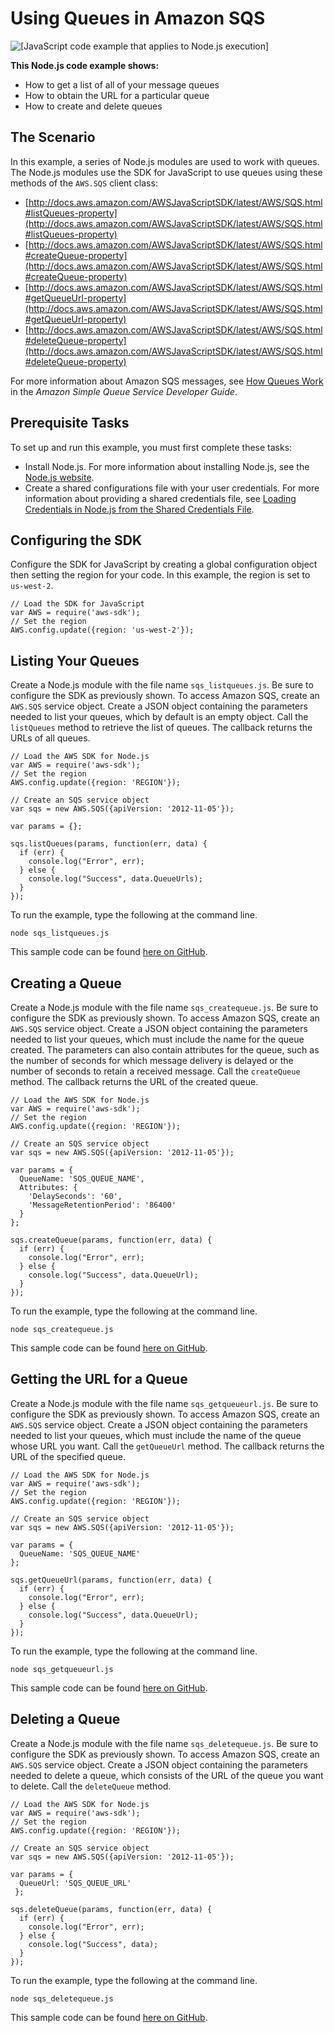 # Using Queues in Amazon SQS<a name="sqs-examples-using-queues"></a>

![\[JavaScript code example that applies to Node.js execution\]](http://docs.aws.amazon.com/sdk-for-javascript/v2/developer-guide/images/nodeicon.png)

**This Node\.js code example shows:**
+ How to get a list of all of your message queues
+ How to obtain the URL for a particular queue
+ How to create and delete queues

## The Scenario<a name="sqs-examples-using-queues-scenario"></a>

In this example, a series of Node\.js modules are used to work with queues\. The Node\.js modules use the SDK for JavaScript to use queues using these methods of the `AWS.SQS` client class:
+ [http://docs.aws.amazon.com/AWSJavaScriptSDK/latest/AWS/SQS.html#listQueues-property](http://docs.aws.amazon.com/AWSJavaScriptSDK/latest/AWS/SQS.html#listQueues-property)
+ [http://docs.aws.amazon.com/AWSJavaScriptSDK/latest/AWS/SQS.html#createQueue-property](http://docs.aws.amazon.com/AWSJavaScriptSDK/latest/AWS/SQS.html#createQueue-property)
+ [http://docs.aws.amazon.com/AWSJavaScriptSDK/latest/AWS/SQS.html#getQueueUrl-property](http://docs.aws.amazon.com/AWSJavaScriptSDK/latest/AWS/SQS.html#getQueueUrl-property)
+ [http://docs.aws.amazon.com/AWSJavaScriptSDK/latest/AWS/SQS.html#deleteQueue-property](http://docs.aws.amazon.com/AWSJavaScriptSDK/latest/AWS/SQS.html#deleteQueue-property)

For more information about Amazon SQS messages, see [How Queues Work](http://docs.aws.amazon.com/AWSSimpleQueueService/latest/SQSDeveloperGuide/sqs-how-it-works.html) in the *Amazon Simple Queue Service Developer Guide*\.

## Prerequisite Tasks<a name="sqs-examples-using-queues-prerequisites"></a>

To set up and run this example, you must first complete these tasks:
+ Install Node\.js\. For more information about installing Node\.js, see the [Node\.js website](https://nodejs.org)\.
+ Create a shared configurations file with your user credentials\. For more information about providing a shared credentials file, see [Loading Credentials in Node\.js from the Shared Credentials File](loading-node-credentials-shared.md)\.

## Configuring the SDK<a name="sqs-examples-using-queues-configure-sdk"></a>

Configure the SDK for JavaScript by creating a global configuration object then setting the region for your code\. In this example, the region is set to `us-west-2`\.

```
// Load the SDK for JavaScript
var AWS = require('aws-sdk');
// Set the region 
AWS.config.update({region: 'us-west-2'});
```

## Listing Your Queues<a name="sqs-examples-using-queues-listing-queues"></a>

Create a Node\.js module with the file name `sqs_listqueues.js`\. Be sure to configure the SDK as previously shown\. To access Amazon SQS, create an `AWS.SQS` service object\. Create a JSON object containing the parameters needed to list your queues, which by default is an empty object\. Call the `listQueues` method to retrieve the list of queues\. The callback returns the URLs of all queues\.

```
// Load the AWS SDK for Node.js
var AWS = require('aws-sdk');
// Set the region 
AWS.config.update({region: 'REGION'});

// Create an SQS service object
var sqs = new AWS.SQS({apiVersion: '2012-11-05'});

var params = {};

sqs.listQueues(params, function(err, data) {
  if (err) {
    console.log("Error", err);
  } else {
    console.log("Success", data.QueueUrls);
  }
});
```

To run the example, type the following at the command line\.

```
node sqs_listqueues.js
```

This sample code can be found [here on GitHub](https://github.com/awsdocs/aws-doc-sdk-examples/blob/master/javascript/example_code/sqs/sqs_listqueues.js)\.

## Creating a Queue<a name="sqs-examples-using-queues-create-queue"></a>

Create a Node\.js module with the file name `sqs_createqueue.js`\. Be sure to configure the SDK as previously shown\. To access Amazon SQS, create an `AWS.SQS` service object\. Create a JSON object containing the parameters needed to list your queues, which must include the name for the queue created\. The parameters can also contain attributes for the queue, such as the number of seconds for which message delivery is delayed or the number of seconds to retain a received message\. Call the `createQueue` method\. The callback returns the URL of the created queue\.

```
// Load the AWS SDK for Node.js
var AWS = require('aws-sdk');
// Set the region 
AWS.config.update({region: 'REGION'});

// Create an SQS service object
var sqs = new AWS.SQS({apiVersion: '2012-11-05'});

var params = {
  QueueName: 'SQS_QUEUE_NAME',
  Attributes: {
    'DelaySeconds': '60',
    'MessageRetentionPeriod': '86400'
  }
};

sqs.createQueue(params, function(err, data) {
  if (err) {
    console.log("Error", err);
  } else {
    console.log("Success", data.QueueUrl);
  }
});
```

To run the example, type the following at the command line\.

```
node sqs_createqueue.js
```

This sample code can be found [here on GitHub](https://github.com/awsdocs/aws-doc-sdk-examples/blob/master/javascript/example_code/sqs/sqs_createqueue.js)\.

## Getting the URL for a Queue<a name="sqs-examples-using-queues-get-queue-url"></a>

Create a Node\.js module with the file name `sqs_getqueueurl.js`\. Be sure to configure the SDK as previously shown\. To access Amazon SQS, create an `AWS.SQS` service object\. Create a JSON object containing the parameters needed to list your queues, which must include the name of the queue whose URL you want\. Call the `getQueueUrl` method\. The callback returns the URL of the specified queue\.

```
// Load the AWS SDK for Node.js
var AWS = require('aws-sdk');
// Set the region 
AWS.config.update({region: 'REGION'});

// Create an SQS service object
var sqs = new AWS.SQS({apiVersion: '2012-11-05'});

var params = {
  QueueName: 'SQS_QUEUE_NAME'
};

sqs.getQueueUrl(params, function(err, data) {
  if (err) {
    console.log("Error", err);
  } else {
    console.log("Success", data.QueueUrl);
  }
});
```

To run the example, type the following at the command line\.

```
node sqs_getqueueurl.js
```

This sample code can be found [here on GitHub](https://github.com/awsdocs/aws-doc-sdk-examples/blob/master/javascript/example_code/sqs/sqs_getqueueurl.js)\.

## Deleting a Queue<a name="sqs-examples-using-queues-delete-queue"></a>

Create a Node\.js module with the file name `sqs_deletequeue.js`\. Be sure to configure the SDK as previously shown\. To access Amazon SQS, create an `AWS.SQS` service object\. Create a JSON object containing the parameters needed to delete a queue, which consists of the URL of the queue you want to delete\. Call the `deleteQueue` method\. 

```
// Load the AWS SDK for Node.js
var AWS = require('aws-sdk');
// Set the region 
AWS.config.update({region: 'REGION'});

// Create an SQS service object
var sqs = new AWS.SQS({apiVersion: '2012-11-05'});

var params = {
  QueueUrl: 'SQS_QUEUE_URL'
 };

sqs.deleteQueue(params, function(err, data) {
  if (err) {
    console.log("Error", err);
  } else {
    console.log("Success", data);
  }
});
```

To run the example, type the following at the command line\.

```
node sqs_deletequeue.js
```

This sample code can be found [here on GitHub](https://github.com/awsdocs/aws-doc-sdk-examples/blob/master/javascript/example_code/sqs/sqs_deletequeue.js)\.